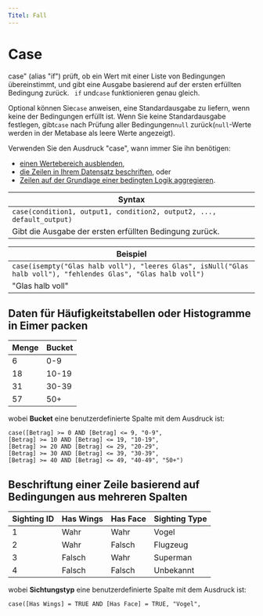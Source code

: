 ```yaml
---
Titel: Fall
---
```



# Case


case" (alias "if") prüft, ob ein Wert mit einer Liste von Bedingungen übereinstimmt, und gibt eine Ausgabe basierend auf der ersten erfüllten Bedingung zurück. ` if` und`case` funktionieren genau gleich.


Optional können Sie`case` anweisen, eine Standardausgabe zu liefern, wenn keine der Bedingungen erfüllt ist. Wenn Sie keine Standardausgabe festlegen, gibt`case` nach Prüfung aller Bedingungen`null` zurück(`null`-Werte werden in der Metabase als leere Werte angezeigt).


Verwenden Sie den Ausdruck "case", wann immer Sie ihn benötigen:


- [einen Wertebereich ausblenden](#bucketing-data-for-frequency-tables-or-histograms),
- [die Zeilen in Ihrem Datensatz beschriften](#labeling-a-row-based-on-conditions-from-multiple-columns), oder
- [Zeilen auf der Grundlage einer bedingten Logik aggregieren](#aggregating-data-based-on-conditions-from-multiple-columns).


| Syntax |
| --------------------------------------------------------------------- |
| `case(condition1, output1, condition2, output2, ..., default_output)` |
| Gibt die Ausgabe der ersten erfüllten Bedingung zurück. |


| Beispiel |
| ---------------------------------------------------------------------------------------------------------------- |
| `case(isempty("Glas halb voll"), "leeres Glas", isNull("Glas halb voll"), "fehlendes Glas", "Glas halb voll")` |
| "Glas halb voll" |


## Daten für Häufigkeitstabellen oder Histogramme in Eimer packen


| Menge | Bucket |
| ------ | ------ |
| 6 | 0-9 |
| 18 | 10-19 |
| 31 | 30-39 |
| 57 | 50+ |


wobei **Bucket** eine benutzerdefinierte Spalte mit dem Ausdruck ist:


```
case([Betrag] >= 0 AND [Betrag] <= 9, "0-9",
[Betrag] >= 10 AND [Betrag] <= 19, "10-19",
[Betrag] >= 20 AND [Betrag] <= 29, "20-29",
[Betrag] >= 30 AND [Betrag] <= 39, "30-39",
[Betrag] >= 40 AND [Betrag] <= 49, "40-49", "50+")
```


## Beschriftung einer Zeile basierend auf Bedingungen aus mehreren Spalten


| Sighting ID | Has Wings | Has Face | Sighting Type |
| ----------- | --------- | -------- | ------------- |
| 1 | Wahr | Wahr | Vogel |
| 2 | Wahr | Falsch | Flugzeug |
| 3 | Falsch | Wahr | Superman |
| 4 | Falsch | Falsch | Unbekannt |


wobei **Sichtungstyp** eine benutzerdefinierte Spalte mit dem Ausdruck ist:


```
case([Has Wings] = TRUE AND [Has Face] = TRUE, "Vogel",
